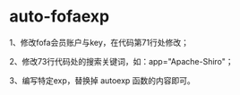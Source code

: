 # auto-fofaexp

1、修改fofa会员账户与key，在代码第71行处修改；

2、修改73行代码处的搜索关键词，如：app="Apache-Shiro"；

3、编写特定exp，替换掉 autoexp 函数的内容即可。
